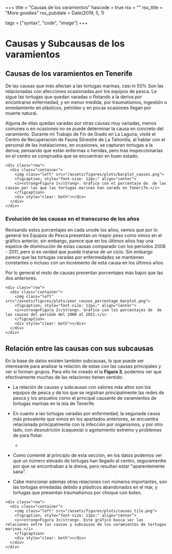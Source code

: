 +++
title = "Causas de los varamientos"
hascode = true
rss = ""
rss_title = "More goodies"
rss_pubdate = Date(2019, 5, 1)

tags = ["syntax", "code", "image"]
+++

# **Causas y Subcausas de los varamientos**

## Causas de los varamientos en Tenerife 

De las causas que más afectan a las tortugas marinas, casi in 50% Son las relacionadas con afecciones ocasionadas por los equipos de pesca. Le sigue las tortugas que quedan varadas o flotando a la deriva por encontrarse enfermedad, y en menor medida, por traumatismos, ingestión o enredamiento en plásticos, petróleo y en pocas ocasiones llegan por muerte natural.

Alguna de ellas quedan varadas por otras causas muy variadas, menos comunes o en ocasiones no se puede determinar la causa en concreto del varamiento. Durante mi Trabajo de Fin de Grado en La Laguna, visité el Centro de Recuperación de Fauna Silvestre de La Tahonilla, al hablar con el personal de las instalaciones, en ocasiones, se capturan tortugas a la deriva, pensando que están enfermas o heridas, pero tras inspeccionarlas en el centro se comprueba que se encuentran en buen estado.

~~~
<div class="row">
  <div class="container">
    <img class="left" src="/assets/figures/plots/barplot_causes.png">
    <figcaption; style="font-size: 12px;" align="center">
    <i><strong>Figura 1</strong>. Gráfico con el porcentaje de  de las causas por las que las tortugas marinas han varado en Tenerife.</i>
    </figcaption>
    <div style="clear: both"></div>      
  </div>
</div>
~~~

### Evolución de las causas en el transcurso de los años

Revisando estos porcentajes en cada unode los años, vemos que por lo general los Equipos de Pesca presentan un mayor peso como vimos en el gráfico anterior, sin embargo, parece que en los últimos años hay una espeice de disminución de estas causas comparado con los periodos 2008 - 2011, pero si es verdad que puede tratarse de un ciclo. Sin embargo parece que las tortugas varadas por enfermedades se mantienen constantes o incluso con un incremento de esta causa en los últimos años. 

Por lo general el resto de causas presentan porcentajes más bajos que las dos anteriores.

~~~
<div class="row">
  <div class="container">
    <img class="left" src="/assets/figures/plots/year_causes_percentage_barplot.png">
    <figcaption; style="font-size: 12px;" align="center">
    <i><strong>Figura 2</strong>. Gráfico con los porcentajes de  de las causas del periódo del 2000 al 2021.</i>
    </figcaption>
    <div style="clear: both"></div>      
  </div>
</div>
~~~

## Relación entre las causas con sus subcausas

En la base de datos existen también subcausas, lo que puede ser interesante para analizar la relación de estas con las causas principales y ver si forman grupos. Para ello he creado el la **Figura 3**, podemos ver que efectivamente muchas de las relaciones tienen sentido:

* La relación de causas y subcausas con valores más altos son los equipos de pesca y de los que se registran principalmente las redes de pesca y los anzuelos como el principal causante de varamientos de tortugas marinas en la isla de Tenerife.

* En cuanto a las tortugas varadas por enfermedad, la segunada causa más prevalente que vimos en los apartados anteriores, se encuentra relacionada principalmente con la infección por organismos, y por otro lado, con desnutrición (caquexia) o agotamiento extremo y problemas de para flotar:
  * ~~~<u>Afección de epizoitos</u>~~~, que sin un grupo de organismos que parasitan a las tortugas marinas, en cuanto a la tortuga boba pueden ser organismos generalistas, y otro gran grupo de especialistas ([referencia](https://roderic.uv.es/items/b9843896-5a4b-4219-8904-f95dda309e26)).

* Como comenté al principio de esta sección, en los datos podemos ver que un número elevado de tortugas han llegado al centro, seguramentte por que se encontraban a la dreiva, pero resultan estar "aparentemente sana".

* Cabe mencionar además otras relaciones con números importantes, son las tortugas enredadas debido a plásticos abandonados en el mar, y tortugas que presentan traumatismos por choque con botes.

~~~
<div class="row">
  <div class="container">
    <img class="left" src="/assets/figures/plots/causes_tile.png">
    <figcaption; style="font-size: 12px;" align="center">
    <i><strong>Figura 3</strong>. Este gráfico busca ver las relaciones entre las causas y subcausas de los varamientos de tortugas marinas.</i>
    </figcaption>
    <div style="clear: both"></div>      
  </div>
</div>
~~~


